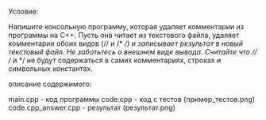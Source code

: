 Условие:

Напишите консольную программу, которая удаляет комментарии из программы на C++. 
Пусть она читает из текстового файла, удаляет комментарии обоих видов (// и /* */) и записывает результат в новый текстовый файл.
Не заботьтесь о внешнем виде вывода. 
Считайте что // /* и */ не будут содержаться в самих комментариях, строках и символьных константах.

описание содержимого:

main.cpp - код программы
code.cpp - код с тестов (пример_тестов.png)
code.cpp_answer.cpp - результат (результат.png)
